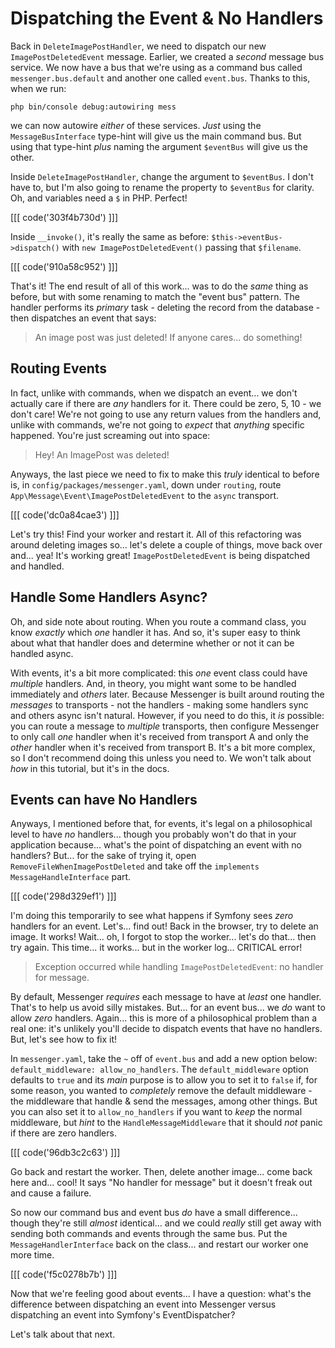 # Dispatching the Event & No Handlers

Back in `DeleteImagePostHandler`, we need to dispatch our new
`ImagePostDeletedEvent` message. Earlier, we created a *second* message bus service.
We now have a bus that we're using as a command bus called `messenger.bus.default`
and another one called `event.bus`. Thanks to this, when we run:

```terminal
php bin/console debug:autowiring mess
```

we can now autowire *either* of these services. *Just* using the `MessageBusInterface`
type-hint will give us the main command bus. But using that type-hint *plus* naming
the argument `$eventBus` will give us the other.

Inside `DeleteImagePostHandler`, change the argument to `$eventBus`. I don't have
to, but I'm also going to rename the property to `$eventBus` for clarity. Oh, and
variables need a `$` in PHP. Perfect!

[[[ code('303f4b730d') ]]]

Inside `__invoke()`, it's really the same as before: `$this->eventBus->dispatch()`
with `new ImagePostDeletedEvent()` passing that `$filename`.

[[[ code('910a58c952') ]]]

That's it! The end result of all of this work... was to do the *same* thing as
before, but with some renaming to match the "event bus" pattern. The handler
performs its *primary* task - deleting the record from the database - then
dispatches an event that says:

> An image post was just deleted! If anyone cares... do something!

## Routing Events

In fact, unlike with commands, when we dispatch an event... we don't actually care
if there are *any* handlers for it. There could be zero, 5, 10 - we don't care!
We're not going to use any return values from the handlers and, unlike with commands,
we're not going to *expect* that *anything* specific happened. You're just screaming
out into space:

> Hey! An ImagePost was deleted!

Anyways, the last piece we need to fix to make this *truly* identical to before
is, in `config/packages/messenger.yaml`, down under `routing`, route
`App\Message\Event\ImagePostDeletedEvent` to the `async` transport.

[[[ code('dc0a84cae3') ]]]

Let's try this! Find your worker and restart it. All of this refactoring was around
deleting images so... let's delete a couple of things, move back over and... yea!
It's working great! `ImagePostDeletedEvent` is being dispatched and handled.

## Handle Some Handlers Async?

Oh, and side note about routing. When you route a command class, you know *exactly*
which *one* handler it has. And so, it's super easy to think about what that handler
does and determine whether or not it can be handled async.

With events, it's a bit more complicated: this *one* event class could have
*multiple* handlers. And, in theory, you might want some to be handled immediately
and *others* later. Because Messenger is built around routing the *messages* to
transports - not the handlers - making some handlers sync and others async isn't
natural. However, if you need to do this, it *is* possible: you can route a message
to *multiple* transports, then configure Messenger to only call *one* handler
when it's received from transport A and only the *other* handler when it's received
from transport B. It's a bit more complex, so I don't recommend doing this unless
you need to. We won't talk about *how* in this tutorial, but it's in the docs.

## Events can have No Handlers

Anyways, I mentioned before that, for events, it's legal on a philosophical level
to have *no* handlers... though you probably won't do that in your application
because... what's the point of dispatching an event with no handlers? But... for
the sake of trying it, open `RemoveFileWhenImagePostDeleted` and take off the
`implements MessageHandleInterface` part.

[[[ code('298d329ef1') ]]]

I'm doing this temporarily to see what happens if Symfony sees *zero* handlers
for an event. Let's... find out! Back in the browser, try to delete an image.
It works! Wait... oh, I forgot to stop the worker... let's do that... then try
again. This time... it works... but in the worker log... CRITICAL error!

> Exception occurred while handling `ImagePostDeletedEvent`: no handler for message.

By default, Messenger *requires* each message to have at *least* one handler. That's
to help us avoid silly mistakes. But... for an event bus... we *do* want to allow
*zero* handlers. Again... this is more of a philosophical problem than a real one:
it's unlikely you'll decide to dispatch events that have no handlers. But, let's
see how to fix it!

In `messenger.yaml`, take the `~` off of `event.bus` and add a new option below:
`default_middleware: allow_no_handlers`. The `default_middleware` option defaults
to `true` and its *main* purpose is to allow you to set it to `false` if, for some
reason, you wanted to *completely* remove the default middleware - the middleware
that handle & send the messages, among other things. But you can also set it to
`allow_no_handlers` if you want to *keep* the normal middleware, but *hint* to
the `HandleMessageMiddleware` that it should *not* panic if there are zero handlers.

[[[ code('96db3c2c63') ]]]

Go back and restart the worker. Then, delete another image... come back here and...
cool! It says "No handler for message" but it doesn't freak out and cause a failure.

So now our command bus and event bus *do* have a small difference... though they're
still *almost* identical... and we could *really* still get away with sending both
commands and events through the same bus. Put the `MessageHandlerInterface` back
on the class... and restart our worker one more time.

[[[ code('f5c0278b7b') ]]]

Now that we're feeling good about events... I have a question: what's the difference
between dispatching an event into Messenger versus dispatching an event into
Symfony's EventDispatcher?

Let's talk about that next.
